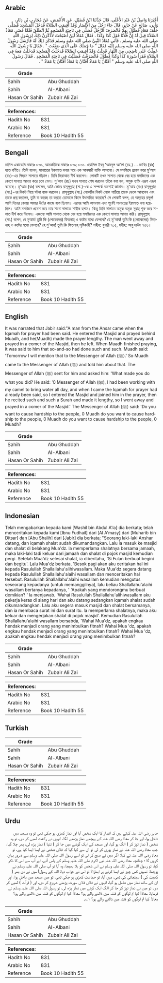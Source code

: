 ## Arabic


<div dir="rtl" lang="ar" style={{fontSize:'larger',backgroundColor:'#f8f9fa',padding:20}}>
أَخْبَرَنَا وَاصِلُ بْنُ عَبْدِ الأَعْلَى، قَالَ حَدَّثَنَا ابْنُ فُضَيْلٍ، عَنِ الأَعْمَشِ، عَنْ مُحَارِبِ بْنِ دِثَارٍ، وَأَبِي، صَالِحٍ عَنْ جَابِرٍ، قَالَ جَاءَ رَجُلٌ مِنَ الأَنْصَارِ وَقَدْ أُقِيمَتِ الصَّلاَةُ فَدَخَلَ الْمَسْجِدَ فَصَلَّى خَلْفَ مُعَاذٍ فَطَوَّلَ بِهِمْ فَانْصَرَفَ الرَّجُلُ فَصَلَّى فِي نَاحِيَةِ الْمَسْجِدِ ثُمَّ انْطَلَقَ فَلَمَّا قَضَى مُعَاذٌ الصَّلاَةَ قِيلَ لَهُ إِنَّ فُلاَنًا فَعَلَ كَذَا وَكَذَا ‏.‏ فَقَالَ مُعَاذٌ لَئِنْ أَصْبَحْتُ لأَذْكُرَنَّ ذَلِكَ لِرَسُولِ اللَّهِ صلى الله عليه وسلم ‏.‏ فَأَتَى مُعَاذٌ النَّبِيَّ صلى الله عليه وسلم فَذَكَرَ ذَلِكَ لَهُ فَأَرْسَلَ رَسُولُ اللَّهِ صلى الله عليه وسلم إِلَيْهِ فَقَالَ ‏"‏ مَا حَمَلَكَ عَلَى الَّذِي صَنَعْتَ ‏"‏ ‏.‏ فَقَالَ يَا رَسُولَ اللَّهِ عَمِلْتُ عَلَى نَاضِحِي مِنَ النَّهَارِ فَجِئْتُ وَقَدْ أُقِيمَتِ الصَّلاَةُ فَدَخَلْتُ الْمَسْجِدَ فَدَخَلْتُ مَعَهُ فِي الصَّلاَةِ فَقَرَأَ سُورَةَ كَذَا وَكَذَا فَطَوَّلَ فَانْصَرَفْتُ فَصَلَّيْتُ فِي نَاحِيَةِ الْمَسْجِدِ ‏.‏ فَقَالَ رَسُولُ اللَّهِ صلى الله عليه وسلم ‏"‏ أَفَتَّانٌ يَا مُعَاذُ أَفَتَّانٌ يَا مُعَاذُ أَفَتَّانٌ يَا مُعَاذُ ‏"‏ ‏.‏
</div>
<div style={{backgroundColor:'#f8f9fa',padding:20, marginBottom: 10}}><table> <thead> <tr> <th>Grade</th> <th></th> </tr> </thead> <tbody> <tr><td>Sahih</td><td>Abu Ghuddah</td></tr><tr><td>Sahih</td><td>Al-Albani</td></tr><tr><td>Hasan Or Sahih</td><td>Zubair Ali Zai</td></tr></tbody></table><table> <thead> <tr> <th>References:</th> <th></th> </tr> </thead> <tbody><tr><td>Hadith No</td><td>831</td></tr><tr><td>Arabic No</td><td>831</td></tr><tr><td>Reference</td><td>Book 10 Hadith 55</td></tr></tbody></table></div>

## Bengali


<div dir="ltr" lang="bn" style={{fontSize:'larger',backgroundColor:'#f8f9fa',padding:20}}>
হাদিস একাডেমি নাম্বারঃ ৮৩১, আন্তর্জাতিক নাম্বারঃ ৮৩২ ৮৩১. ওয়াসিল ইবনু ‘আবদুল আ'লা (রহ.) ... জাবির (রাঃ) হতে বর্ণিত। তিনি বলেন, সালাতের ইকামাত বলার পরে এক আনসারী ব্যক্তি আসলো। সে মসজিদে প্রবেশ করে মু'আয (রাঃ)-এর পিছনে সালাতে দাঁড়াল। তিনি কিরাআত দীর্ঘ করলেন। লোকটি তখন সালাত থেকে বের হয়ে মসজিদের এক কোণে সালাত আদায় করে চলে গেল। মু'আয (রাঃ) যখন সালাত শেষ করলেন তাঁকে বলা হল, অমুক ব্যক্তি এরূপ এরূপ করেছে। মু'আয (রাঃ) বললেন, আমি ভোরে রাসূলুল্লাহ (সা.)-কে এ সম্পর্কে অবশ্যই জানাব। মু'আয (রাঃ) রাসূলুল্লাহ (সা.)-এর নিকট গিয়ে ঘটনা ব্যক্ত করলেন। রাসূলুল্লাহ (সা.) লোকটির নিকট লোক পাঠিয়ে তাকে ডেকে আনলেন এবং তাকে প্রশ্ন করলেন, তুমি যা করেছ তা করতে তোমাকে কিসে উৎসাহিত করেছে? সে লোকটি বলল, হে আল্লাহর রসূল! আমি দিনের বেলায় আমার উটের কাজে ব্যস্ত ছিলাম। এরপর আমি আসলাম এবং পূর্বেই সালাতের ইক্বামাত বলা হয়েছিল। আমি মসজিদে প্রবেশ করে তার সাথে সালাতে শারীক হলাম। কিন্তু তিনি সালাতে অমুক অমুক সূরাহ্ শুরু করে সালাত দীর্ঘ করে দিলেন। এজন্যে আমি সালাত থেকে বের হয়ে মসজিদের এক কোণে সালাত আদায় করি। রাসূলুল্লাহ (সা.) বলেন, হে মুআয! তুমি কি (লোকেদের) ফিতনাহ্ ও কষ্টের মধ্যে ফেলবে? হে মু'আয! তুমি কি (লোকেদের) ফিতনাহ্ ও কষ্টের মধ্যে ফেলবে? হে মু'আয! তুমি কি ফিতনাহ্ সৃষ্টিকারী? সহীহ: বুখারী ৭০৫, সহীহ: আবু দাউদ ৭৫৬।
</div>
<div style={{backgroundColor:'#f8f9fa',padding:20, marginBottom: 10}}><table> <thead> <tr> <th>Grade</th> <th></th> </tr> </thead> <tbody> <tr><td>Sahih</td><td>Abu Ghuddah</td></tr><tr><td>Sahih</td><td>Al-Albani</td></tr><tr><td>Hasan Or Sahih</td><td>Zubair Ali Zai</td></tr></tbody></table><table> <thead> <tr> <th>References:</th> <th></th> </tr> </thead> <tbody><tr><td>Hadith No</td><td>831</td></tr><tr><td>Arabic No</td><td>831</td></tr><tr><td>Reference</td><td>Book 10 Hadith 55</td></tr></tbody></table></div>

## English


<div dir="ltr" lang="en" style={{fontSize:'larger',backgroundColor:'#f8f9fa',padding:20}}>
It was narrated that Jabir said:"A man from the Ansar came when the Iqamah for prayer had been said. He entered the Masjid and prayed behind Muadh, and he(Muadh) made the prayer lengthy. The man went away and prayed in a comer of the Masjid, then he left. When Muadh finished praying, it was said to him that so-and-so had done such and such. Muadh said: 'Tomorrow I will mention that to the Messenger of Allah (ﷺ).' So Muadh came to the Messenger of Allah (ﷺ) and told him about that. The Messenger of Allah (ﷺ) sent for him and asked him: 'What made you do what you did? He said: '0 Messenger of Allah (ﷺ), I had been working with my camel to bring water all day, and when I came the Iqamah for prayer had already been said, so I entered the Masjid and joined him in the prayer, then he recited such and such a Surah and made it lengthy, so I went away and prayed in a comer of the Masjid.' The Messenger of Allah (ﷺ) said: 'Do you want to cause hardship to the people, 0 Muadh do you want to cause hardship to the people, 0 Muadh do you want to cause hardship to the people, 0 Muadh?
</div>
<div style={{backgroundColor:'#f8f9fa',padding:20, marginBottom: 10}}><table> <thead> <tr> <th>Grade</th> <th></th> </tr> </thead> <tbody> <tr><td>Sahih</td><td>Abu Ghuddah</td></tr><tr><td>Sahih</td><td>Al-Albani</td></tr><tr><td>Hasan Or Sahih</td><td>Zubair Ali Zai</td></tr></tbody></table><table> <thead> <tr> <th>References:</th> <th></th> </tr> </thead> <tbody><tr><td>Hadith No</td><td>831</td></tr><tr><td>Arabic No</td><td>831</td></tr><tr><td>Reference</td><td>Book 10 Hadith 55</td></tr></tbody></table></div>

## Indonesian


<div dir="ltr" lang="id" style={{fontSize:'larger',backgroundColor:'#f8f9fa',padding:20}}>
Telah mengabarkan kepada kami [Washil bin Abdul A'la] dia berkata; telah menceritakan kepada kami [Ibnu Fudhail] dari [Al A'masy] dari [Muharib bin Ditsar] dan [Abu Shalih] dari [Jabir] dia berkata; "Seorang laki-laki Anshar datang, dan iqamah shalat sudah dikumandangkan. Lalu ia masuk ke masjid dan shalat di belakang Mua'dz. la memperlama shalatnya bersama jamaah, maka laki-laki tadi keluar dari jamaah dan shalat di pojok masjid kemudian pergi. Setelah Mua'dz selesai shalat, ia diberitahu, 'Si Fulan berbuat begini dan begitu'. Lalu Mua'dz berkata, 'Besok pagi akan aku ceritakan hal ini kepada Rasulullah Shallallahu'alihiwasallam. Maka Mua'dz segera datang kepada Rasulullah Shallallahu'alaihi wasallam dan menceritakan hal tersebut. Rasulullah Shallallahu'alaihi wasallam kemudian mengutus seseorang kepadanya (untuk memanggilnya), lalu beliau Shallallahu'alaihi wasallam bertanya kepadanya, ' 'Apakah yang mendorongmu berbuat demikian? ' la menjawab. 'Wahai Rasulullah Shallallahu'alihiwasallam aku pekerja keras di siang hari dan aku datang sedangkan iqamah shalat sudah dikumandangkan. Lalu aku segera masuk masjid dan shalat bersamanya, dan ia membaca surat ini dan surat itu. la memperlama shalatnya, maka aku keluar dan mengerjakan shalat di pojok masjid'. Kemudian Rasulullah Shallallahu'alaihi wasallam bersabda, 'Wahai Mua'dz, apakah engkau hendak menjadi orang yang menimbulkan fitnah? Wahai Mua 'dz, apakah engkau hendak menjadi orang yang menimbulkan fitnah? Wahai Mua 'dz, apakah engkau hendak menjadi orang yang menimbulkan fitnah?
</div>
<div style={{backgroundColor:'#f8f9fa',padding:20, marginBottom: 10}}><table> <thead> <tr> <th>Grade</th> <th></th> </tr> </thead> <tbody> <tr><td>Sahih</td><td>Abu Ghuddah</td></tr><tr><td>Sahih</td><td>Al-Albani</td></tr><tr><td>Hasan Or Sahih</td><td>Zubair Ali Zai</td></tr></tbody></table><table> <thead> <tr> <th>References:</th> <th></th> </tr> </thead> <tbody><tr><td>Hadith No</td><td>831</td></tr><tr><td>Arabic No</td><td>831</td></tr><tr><td>Reference</td><td>Book 10 Hadith 55</td></tr></tbody></table></div>

## Turkish


<div dir="ltr" lang="tr" style={{fontSize:'larger',backgroundColor:'#f8f9fa',padding:20}}>

</div>
<div style={{backgroundColor:'#f8f9fa',padding:20, marginBottom: 10}}><table> <thead> <tr> <th>Grade</th> <th></th> </tr> </thead> <tbody> <tr><td>Sahih</td><td>Abu Ghuddah</td></tr><tr><td>Sahih</td><td>Al-Albani</td></tr><tr><td>Hasan Or Sahih</td><td>Zubair Ali Zai</td></tr></tbody></table><table> <thead> <tr> <th>References:</th> <th></th> </tr> </thead> <tbody><tr><td>Hadith No</td><td>831</td></tr><tr><td>Arabic No</td><td>831</td></tr><tr><td>Reference</td><td>Book 10 Hadith 55</td></tr></tbody></table></div>

## Urdu


<div dir="rtl" lang="ur" style={{fontSize:'larger',backgroundColor:'#f8f9fa',padding:20}}>
جابر رضی اللہ عنہ کہتے ہیں کہ انصار کا ایک شخص آیا اور نماز کھڑی ہو چکی تھی تو وہ مسجد میں داخل ہوا، اور جا کر معاذ رضی اللہ عنہ کے پیچھے نماز پڑھنے لگا، انہوں نے رکعت لمبی کر دی، تو وہ شخص ( نماز توڑ کر ) الگ ہو گیا، اور مسجد کے ایک گوشے میں جا کر ( تنہا ) نماز پڑھ لی، پھر چلا گیا، جب معاذ رضی اللہ عنہ نے نماز پوری کر لی تو ان سے کہا گیا کہ فلاں شخص نے ایسا ایسا کیا ہے، تو معاذ رضی اللہ عنہ نے کہا: اگر میں نے صبح کر لی تو اسے رسول اللہ صلی اللہ علیہ وسلم سے ضرور بیان کروں گا ؛ چنانچہ معاذ رضی اللہ عنہ نبی اکرم صلی اللہ علیہ وسلم کے پاس آئے، اور آپ سے اس کا ذکر کیا، تو رسول اللہ صلی اللہ علیہ وسلم نے اس شخص کو بلا بھیجا، وہ آیا تو آپ صلی اللہ علیہ وسلم نے پوچھا: تمہیں کس چیز نے ایسا کرنے پر ابھارا؟ تو اس نے جواب دیا: اللہ کے رسول! میں نے دن بھر ( کھیت کی ) سینچائی کی تھی، میں آیا، تو جماعت کھڑی ہو چکی تھی، تو میں مسجد میں داخل ہوا، اور ان کے ساتھ نماز میں شامل ہو گیا، انہوں نے فلاں فلاں سورت پڑھنی شروع کر دی، اور ( قرآت ) لمبی کر دی، تو میں نے نماز توڑ کر جا کر الگ ایک کونے میں نماز پڑھ لی، تو رسول اللہ صلی اللہ علیہ وسلم نے فرمایا: معاذ! کیا تم لوگوں کو فتنہ میں ڈالنے والے ہو؟ معاذ! کیا تم لوگوں کو فتنہ میں ڈالنے والے ہو؟ معاذ! کیا تم لوگوں کو فتنہ میں ڈالنے والے ہو؟ ۱؎۔
</div>
<div style={{backgroundColor:'#f8f9fa',padding:20, marginBottom: 10}}><table> <thead> <tr> <th>Grade</th> <th></th> </tr> </thead> <tbody> <tr><td>Sahih</td><td>Abu Ghuddah</td></tr><tr><td>Sahih</td><td>Al-Albani</td></tr><tr><td>Hasan Or Sahih</td><td>Zubair Ali Zai</td></tr></tbody></table><table> <thead> <tr> <th>References:</th> <th></th> </tr> </thead> <tbody><tr><td>Hadith No</td><td>831</td></tr><tr><td>Arabic No</td><td>831</td></tr><tr><td>Reference</td><td>Book 10 Hadith 55</td></tr></tbody></table></div>